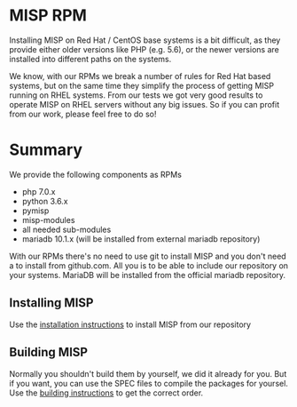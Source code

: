 # MISP RPM
Installing MISP on Red Hat / CentOS base systems is a bit difficult, as they provide either older
versions like PHP (e.g. 5.6), or the newer versions are installed into different paths on the systems.

We know, with our RPMs we break a number of rules for Red Hat based systems, but on the same time they simplify
the process of getting MISP running on RHEL systems. From our tests we got very good results to operate
MISP on RHEL servers without any big issues. So if you can profit from our work, please feel free to do so!

# Summary
We provide the following components as RPMs

* php 7.0.x
* python 3.6.x
* pymisp
* misp-modules
* all needed sub-modules
* mariadb 10.1.x (will be installed from external mariadb repository)

With our RPMs there's no need to use git to install MISP and you don't need a to install from github.com. All you
is to be able to include our repository on your systems. MariaDB will be installed from the official mariadb repository.

## Installing MISP
Use the [installation instructions](INSTALL.md) to install MISP from our repository

## Building MISP
Normally you shouldn't build them by yourself, we did it already for you. But if you want, you can use the SPEC
files to compile the packages for yoursel. Use the [building instructions](BUILD.md) to get the correct order.
